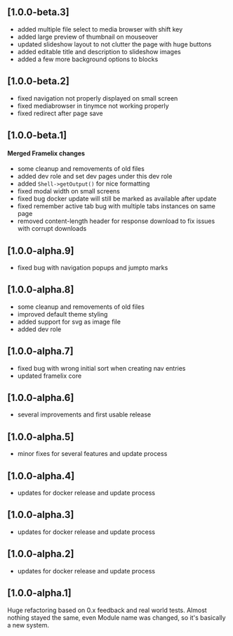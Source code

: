 ## [1.0.0-beta.3]

* added multiple file select to media browser with shift key
* added large preview of thumbnail on mouseover
* updated slideshow layout to not clutter the page with huge buttons
* added editable title and description to slideshow images
* added a few more background options to blocks

## [1.0.0-beta.2]

* fixed navigation not properly displayed on small screen
* fixed mediabrowser in tinymce not working properly
* fixed redirect after page save

## [1.0.0-beta.1]

#### Merged Framelix changes

* some cleanup and removements of old files
* added dev role and set dev pages under this dev role
* added `Shell->getOutput()` for nice formatting
* fixed modal width on small screens
* fixed bug docker update will still be marked as available after update
* fixed remember active tab bug with multiple tabs instances on same page
* removed content-length header for response download to fix issues with corrupt downloads

## [1.0.0-alpha.9]

* fixed bug with navigation popups and jumpto marks

## [1.0.0-alpha.8]

* some cleanup and removements of old files
* improved default theme styling
* added support for svg as image file
* added dev role

## [1.0.0-alpha.7]

* fixed bug with wrong initial sort when creating nav entries
* updated framelix core

## [1.0.0-alpha.6]

* several improvements and first usable release

## [1.0.0-alpha.5]

* minor fixes for several features and update process

## [1.0.0-alpha.4]

* updates for docker release and update process

## [1.0.0-alpha.3]

* updates for docker release and update process

## [1.0.0-alpha.2]

* updates for docker release and update process

## [1.0.0-alpha.1]

Huge refactoring based on 0.x feedback and real world tests. Almost nothing stayed the same, even Module name was
changed, so it's basically a new system.
